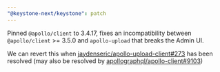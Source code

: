 ```yaml
---
"@keystone-next/keystone": patch
---
```


Pinned `@apollo/client` to 3.4.17, fixes an incompatibility between `@apollo/client` >= 3.5.0 and `apollo-upload` that breaks the Admin UI.

We can revert this when [jaydenseric/apollo-upload-client#273](https://github.com/jaydenseric/apollo-upload-client/issues/273) has been resolved (may also be resolved by [apollographql/apollo-client#9103](https://github.com/apollographql/apollo-client/pull/9103))
